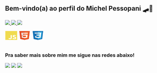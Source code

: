 ## Bem-vindo(a) ao perfil do Michel Pessopani 🛹💖

 <div>
   <a href="https://github.com/Michel-pessopani">
   <img height="180em" src="https://github-readme-stats.vercel.app/api?username=Michel-pessopani&show_icons=true&theme=tokyonight&include_all_commits=true&count_private=true"/>
   <img height="180em" src="https://github-readme-stats.vercel.app/api/top-langs/?username=Michel-pessopani&layout=compact&langs_count=6&theme=tokyonight"/>
   <a href="https://www.linkedin.com/in/michel-pessopani-538a8229a" target="_blank"><img src="https://img.shields.io/badge/-LinkedIn-%230077B5?style=for-the-badge&logo=linkedin&logoColor=white" target="_blank"></a>
</div>
    
<div style="display: inline_block"><br>
  <img align="center" alt="Js" height="30" width="40" src="https://raw.githubusercontent.com/devicons/devicon/master/icons/javascript/javascript-plain.svg ">
  <img align="center" alt="HTML" height="30" width="40" src="https://raw.githubusercontent.com/devicons/devicon/master/icons/html5/html5-original.svg ">
  <img align="center" alt="CSS" height="30" width="40" src="https://raw.githubusercontent.com/devicons/devicon/master/icons/css3/css3-original.svg ">
</div>
 
<br>
 
### Pra saber mais sobre mim me sigue nas redes abaixo!
 
<div>
  <a href="https://www.instagram.com/michel_pessopani/" target="_blank"><img src="https://img.shields.io/badge/-Instagram-%23E4405F?style=for-the- badge&logo=instagram&logoColor=white" target="_blank"></a>
  <a href = "mailto:michelpessopani@icloud.com"><img src="https://img.shields.io/badge/-Icloud-%23333?style=for-the-badge&logo=icloud&logoColor=white" alvo ="_blank"></a>
  <a href="[https://www.linkedin.com/in/MichelPessopani(https://www.linkedin.com/in/michel-pessopani-538a8229a/)" target="_blank"><img src="https://img.shields.io/badge/-LinkedIn-%230077B5?style= for-the-badge&logo=linkedin&logoColor=white" target="_blank"></a>
</div>


